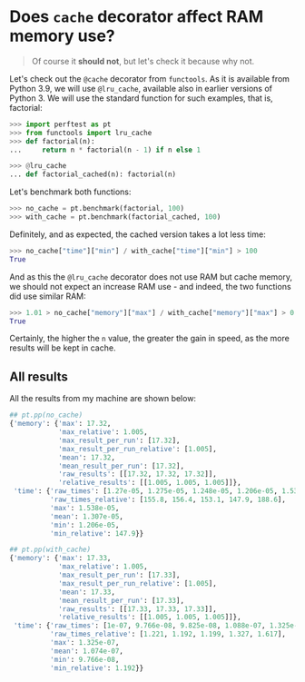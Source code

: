 # Does `cache` decorator affect RAM memory use?

> Of course it **should not**, but let's check it because why not.

Let's check out the `@cache` decorator from `functools`. As it is available from Python 3.9, we will use `@lru_cache`, available also in earlier versions of Python 3. We will use the standard function for such examples, that is, factorial:

```python
>>> import perftest as pt
>>> from functools import lru_cache
>>> def factorial(n):
...     return n * factorial(n - 1) if n else 1

>>> @lru_cache
... def factorial_cached(n): factorial(n)

```

Let's benchmark both functions:

```python
>>> no_cache = pt.benchmark(factorial, 100)
>>> with_cache = pt.benchmark(factorial_cached, 100)

```

Definitely, and as expected, the cached version takes a lot less time:

```python
>>> no_cache["time"]["min"] / with_cache["time"]["min"] > 100
True

```

And as this the `@lru_cache` decorator does not use RAM but cache memory, we should not expect an increase RAM use - and indeed, the two functions did use similar RAM:


```python
>>> 1.01 > no_cache["memory"]["max"] / with_cache["memory"]["max"] > 0.99
True

```

Certainly, the higher the `n` value, the greater the gain in speed, as the more results will be kept in cache.


## All results

All the results from my machine are shown below:

```python
## pt.pp(no_cache)
{'memory': {'max': 17.32,
            'max_relative': 1.005,
            'max_result_per_run': [17.32],
            'max_result_per_run_relative': [1.005],
            'mean': 17.32,
            'mean_result_per_run': [17.32],
            'raw_results': [[17.32, 17.32, 17.32]],
            'relative_results': [[1.005, 1.005, 1.005]]},
 'time': {'raw_times': [1.27e-05, 1.275e-05, 1.248e-05, 1.206e-05, 1.538e-05],
          'raw_times_relative': [155.8, 156.4, 153.1, 147.9, 188.6],
          'max': 1.538e-05,
          'mean': 1.307e-05,
          'min': 1.206e-05,
          'min_relative': 147.9}}

## pt.pp(with_cache)
{'memory': {'max': 17.33,
            'max_relative': 1.005,
            'max_result_per_run': [17.33],
            'max_result_per_run_relative': [1.005],
            'mean': 17.33,
            'mean_result_per_run': [17.33],
            'raw_results': [[17.33, 17.33, 17.33]],
            'relative_results': [[1.005, 1.005, 1.005]]},
 'time': {'raw_times': [1e-07, 9.766e-08, 9.825e-08, 1.088e-07, 1.325e-07],
          'raw_times_relative': [1.221, 1.192, 1.199, 1.327, 1.617],
          'max': 1.325e-07,
          'mean': 1.074e-07,
          'min': 9.766e-08,
          'min_relative': 1.192}}

```
